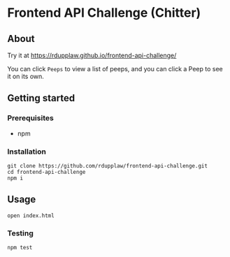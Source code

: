# Frontend API Challenge (Chitter)

## About

Try it at https://rdupplaw.github.io/frontend-api-challenge/

You can click `Peeps` to view a list of peeps, and you can click a Peep to see it on its own.

## Getting started

### Prerequisites

- npm

### Installation

```
git clone https://github.com/rdupplaw/frontend-api-challenge.git
cd frontend-api-challenge
npm i
```

## Usage

```
open index.html
```

### Testing

```
npm test
```

